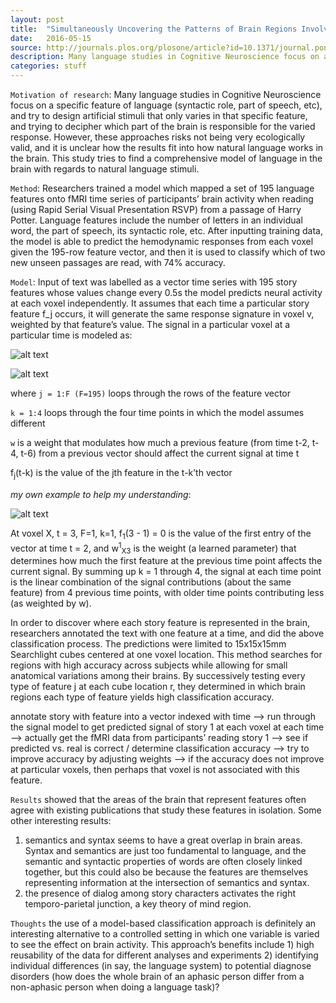 ```yaml
---
layout: post
title:  "Simultaneously Uncovering the Patterns of Brain Regions Involved in Different Story Reading Subprocesses"
date:   2016-05-15
source: http://journals.plos.org/plosone/article?id=10.1371/journal.pone.0112575
description: Many language studies in Cognitive Neuroscience focus on a specific feature of language (syntactic role, part of speech, etc), and try to design artificial stimuli that only varies in that specific feature, and trying to decipher which part of the brain is responsible for the varied response. However, these approaches risks not being very ecologically valid, and it is unclear how the results fit into how natural language works in the brain. This study tries to find a comprehensive model of language in the brain with regards to natural language stimuli.
categories: stuff
---
```


`Motivation of research`: Many language studies in Cognitive Neuroscience focus on a specific feature of language (syntactic role, part of speech, etc), and try to design artificial stimuli that only varies in that specific feature, and trying to decipher which part of the brain is responsible for the varied response. However, these approaches risks not being very ecologically valid, and it is unclear how the results fit into how natural language works in the brain. This study tries to find a comprehensive model of language in the brain with regards to natural language stimuli.

`Method`: Researchers trained a model which mapped a set of 195 language features onto fMRI time series of participants’ brain activity when reading (using Rapid Serial Visual Presentation RSVP) from a passage of Harry Potter. Language features include the number of letters in an individual word, the part of speech, its syntactic role, etc. After inputting training data, the model is able to predict the hemodynamic responses from each voxel given the 195-row feature vector, and then it is used to classify which of two new unseen passages are read, with 74% accuracy.

`Model`: Input of text was labelled as a vector time series with 195 story features whose values change every 0.5s
the model predicts neural activity at each voxel independently. It assumes that each time a particular story feature f_j occurs, it will generate the same response signature in voxel v, weighted by that feature’s value.
The signal in a particular voxel at a particular time is modeled as:

![alt text]({{site.baseurl}}/images/equation.png "Equation")

![alt text]({{site.baseurl}}/images/graph.png "Graph")

where `j = 1:F (F=195)` loops through the rows of the feature vector

`k = 1:4` loops through the four time points in which the model assumes different

`w` is a weight that modulates how much a previous feature (from time t-2, t-4, t-6) from a previous vector should affect the current signal at time t

f<sub>j</sub>(t-k) is the value of the jth feature in the t-k’th vector

*my own example to help my understanding*:

![alt text]({{site.baseurl}}/images/table.png "Table")

At voxel X, t = 3,
F=1, k=1,
f<sub>1</sub>(3 - 1) = 0 is the value of the first entry of the vector at time t = 2, and w<sup>1</sup><sub>X3</sub> is the weight (a learned parameter) that determines how much the first feature at the previous time point affects the current signal. By summing up k = 1 through 4, the signal at each time point is the linear combination of the signal contributions (about the same feature) from 4 previous time points, with older time points contributing less (as weighted by w).

In order to discover where each story feature is represented in the brain, researchers annotated the text with one feature at a time, and did the above classification process. The predictions were limited to 15x15x15mm Searchlight cubes centered at one voxel location. This method searches for regions with high accuracy across subjects while allowing for small anatomical variations among their brains. By successively testing every type of feature j at each cube location r, they determined in which brain regions each type of feature yields high classification accuracy.

annotate story with feature into a vector indexed with time —> run through the signal model to get predicted signal of story 1 at each voxel at each time —> actually get the fMRI data from participants’ reading story 1 —> see if predicted vs. real is correct / determine classification accuracy —> try to improve accuracy by adjusting weights —> if the accuracy does not improve at particular voxels, then perhaps that voxel is not associated with this feature.

`Results` showed that the areas of the brain that represent features often agree with existing publications that study these features in isolation. Some other interesting results:
1) semantics and syntax seems to have a great overlap in brain areas. Syntax and semantics are just too fundamental to language, and the semantic and syntactic properties of words are often closely linked together, but this could also be because the features are themselves representing information at the intersection of semantics and syntax.
2) the presence of dialog among story characters activates the right temporo-parietal junction, a key theory of mind region.

`Thoughts`
the use of a model-based classification approach is definitely an interesting alternative to a controlled setting in which one variable is varied to see the effect on brain activity. This approach’s benefits include 1) high reusability of the data for different analyses and experiments 2) identifying individual differences (in say, the language system) to potential diagnose disorders (how does the whole brain of an aphasic person differ from a non-aphasic person when doing a language task)?
